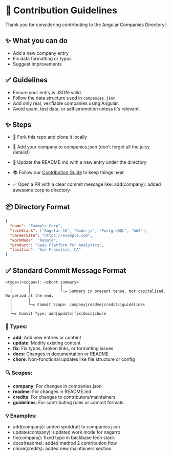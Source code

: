 # 📌 Contribution Guidelines

Thank you for considering contributing to the Angular Companies Directory!

## ✨ What you can do

- Add a new company entry
- Fix data formatting or typos
- Suggest improvements

## ✅ Guidelines

- Ensure your entry is JSON-valid.
- Follow the data structure used in `companies.json`.
- Add only real, verifiable companies using Angular.
- Avoid spam, test data, or self-promotion unless it's relevant.

## ✨ Steps

- 🍴 Fork this repo and clone it locally

- 🧩 Add your company to companies.json (don’t forget all the juicy details!)

- 📝 Update the README.md with a new entry under the directory

- 📚 Follow our [Contribution Guide](contrubute.md) to keep things neat

- ✅ Open a PR with a clear commit message like:
add(company): added awesome corp to directory

## 📦 Directory Format

```json
{
  "name": "Example Corp",
  "techStack": ["Angular 16", "Node.js", "PostgreSQL", "AWS"],
  "careerSite": "https://example.com",
  "workMode": "Remote",
  "product": "SaaS Platform for Analytics",
  "location": "San Francisco, CA"
}
```

## ✅ Standard Commit Message Format

```
<type>(<scope>): <short summary>
  │       │             │
  │       │             └─⫸ Summary in present tense. Not capitalized. No period at the end.
  │       │
  │       └─⫸ Commit Scope: company|readme|credits|guidelines
  │
  └─⫸ Commit Type: add|update|fix|docs|chore
```

### 🎯 Types:
- **add**: Add new entries or content
- **update**: Modify existing content
- **fix**: Fix typos, broken links, or formatting issues
- **docs**: Changes in documentation or README
- **chore**: Non-functional updates like file structure or config

### 🔍 Scopes:
- **company**: For changes in companies.json
- **readme**: For changes in README.md
- **credits**: For changes to contributors/maintainers
- **guidelines**: For contributing rules or commit formats

### 💡 Examples:
- add(company): added spotdraft to companies.json
- update(company): updated work mode for nagarro
- fix(company): fixed typo in backbase tech stack
- docs(readme): added method 2 contribution flow
- chore(credits): added new maintainers section